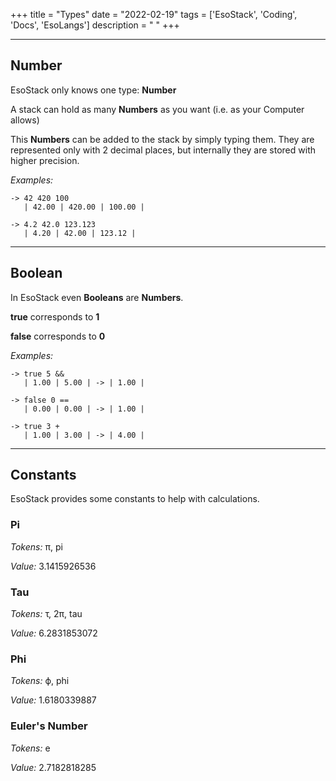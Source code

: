 +++
title = "Types"
date = "2022-02-19"
tags = ['EsoStack', 'Coding', 'Docs', 'EsoLangs']
description = " "
+++

---

## Number

EsoStack only knows one type: **Number**

A stack can hold as many **Numbers** as you want (i.e. as your Computer allows)

This **Numbers** can be added to the stack by simply typing them. They are represented only with 2 decimal places, but internally they are stored with higher precision.

_Examples:_

```
-> 42 420 100
   | 42.00 | 420.00 | 100.00 |

-> 4.2 42.0 123.123
   | 4.20 | 42.00 | 123.12 |
```

---

## Boolean

In EsoStack even **Booleans** are **Numbers**.

**true** corresponds to **1**

**false** corresponds to **0**

_Examples:_

```
-> true 5 &&
   | 1.00 | 5.00 | -> | 1.00 |

-> false 0 ==
   | 0.00 | 0.00 | -> | 1.00 |

-> true 3 +
   | 1.00 | 3.00 | -> | 4.00 |
```

---

## Constants

EsoStack provides some constants to help with calculations.

### Pi

_Tokens:_ π, pi

_Value:_ 3.1415926536

### Tau

_Tokens:_ τ, 2π, tau

_Value:_ 6.2831853072

### Phi

_Tokens:_ ϕ, phi

_Value:_ 1.6180339887

### Euler's Number

_Tokens:_ e

_Value:_ 2.7182818285
